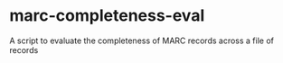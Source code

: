 # marc-completeness-eval
A script to evaluate the completeness of MARC records across a file of records
